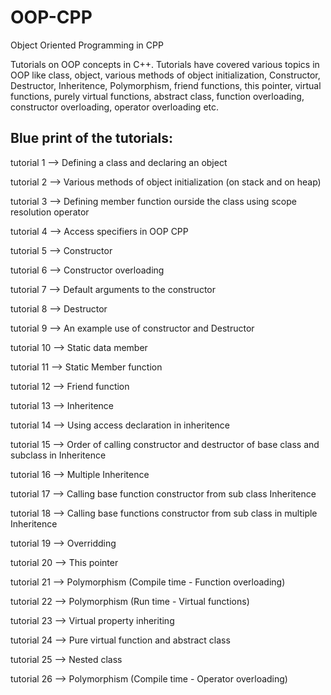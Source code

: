 # OOP-CPP
Object Oriented Programming in CPP

Tutorials on OOP concepts in C++. Tutorials have covered various topics in OOP like class, object, various methods of object initialization, Constructor, Destructor, Inheritence, Polymorphism, friend functions, this pointer, virtual functions, purely virtual functions, abstract class, function overloading, constructor overloading, operator overloading etc.

## Blue print of the tutorials:

tutorial 1  --> Defining a class and declaring an object

tutorial 2  --> Various methods of object initialization (on stack and on heap)

tutorial 3  --> Defining member function ourside the class using scope resolution operator

tutorial 4  --> Access specifiers in OOP CPP

tutorial 5  --> Constructor 

tutorial 6  --> Constructor overloading

tutorial 7  --> Default arguments to the constructor

tutorial 8  --> Destructor

tutorial 9  --> An example use of constructor and Destructor

tutorial 10 --> Static data member

tutorial 11 --> Static Member function

tutorial 12 --> Friend function

tutorial 13 --> Inheritence

tutorial 14 --> Using access declaration in inheritence 

tutorial 15 --> Order of calling constructor and destructor of base class and subclass in Inheritence

tutorial 16 --> Multiple Inheritence

tutorial 17 --> Calling base function constructor from sub class Inheritence

tutorial 18 --> Calling base functions constructor from sub class in multiple Inheritence

tutorial 19 --> Overridding

tutorial 20 --> This pointer 

tutorial 21 --> Polymorphism (Compile time - Function overloading)

tutorial 22 --> Polymorphism (Run time - Virtual functions)

tutorial 23 --> Virtual property inheriting

tutorial 24 --> Pure virtual function and abstract class

tutorial 25 --> Nested class

tutorial 26 --> Polymorphism (Compile time - Operator overloading)


